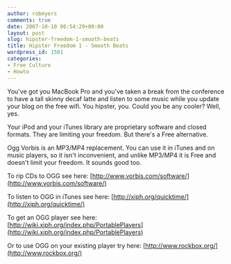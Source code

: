 ```yaml
---
author: robmyers
comments: true
date: 2007-10-10 06:54:29+00:00
layout: post
slug: hipster-freedom-1-smooth-beats
title: Hipster Freedom 1 - Smooth Beats
wordpress_id: 1501
categories:
- Free Culture
- Howto
---
```


You've got you MacBook Pro and you've taken a break from the conference to have a tall skinny decaf latte and listen to some music while you update your blog on the free wifi. You hipster, you. Could you be any cooler? Well, yes.  
  
Your iPod and your iTunes library are proprietary software and closed formats. They are limiting your freedom. But there's a Free alternative.  
  
Ogg Vorbis is an MP3/MP4 replacement. You can use it in iTunes and on music players, so it isn't inconvenient, and unlike MP3/MP4 it is Free and doesn't limit your freedom. It sounds good too.  
  
To rip CDs to OGG see here: [http://www.vorbis.com/software/](http://www.vorbis.com/software/)  
  
To listen to OGG in iTunes see here: [http://xiph.org/quicktime/](http://xiph.org/quicktime/)  
  
To get an OGG player see here: [http://wiki.xiph.org/index.php/PortablePlayers](http://wiki.xiph.org/index.php/PortablePlayers)  
  
Or to use OGG on your existing player try here: [http://www.rockbox.org/](http://www.rockbox.org/)  


